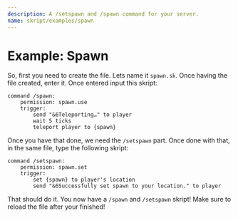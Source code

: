 ```yaml
---
description: A /setspawn and /spawn command for your server.
name: skript/examples/spawn
---
```


# Example: Spawn

So, first you need to create the file. Lets name it `spawn.sk`. Once having the file created, enter it. Once entered input this skript:

```text
command /spawn:
    permission: spawn.use
    trigger:
        send "&6Teleporting…" to player
        wait 5 ticks
        teleport player to {spawn}
```

Once you have that done, we need the `/setspawn` part. Once done with that, in the same file, type the following skript:

```text
command /setspawn:
    permission: spawn.set
    trigger:
        set {spawn} to player's location
        send "&6Successfully set spawn to your location." to player
```

That should do it. You now have a `/spawn` and `/setspawn` skript! Make sure to reload the file after your finished!
